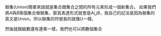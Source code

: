 聯集(Union)簡單來說就是集合跟集合之間的所有元素形成一個新集合。
如果我們將$A$與$B$兩個集合做聯集，那其表達形式就會是$A\bigcup B$，我自己的記法是因為聯集的英文是Union，所以聯集的符號長的就像U一樣。

然後就跟級數還有連乘一樣，我們也可以將數個集合